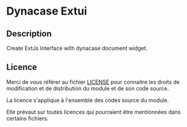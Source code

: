 # Dynacase Extui  

## Description

Create ExtJs Interface with dynacase document widget.

## Licence

Merci de vous référer au fichier [LICENSE](LICENSE) pour connaitre les droits
de modification et de distribution du module et de son code source.

La licence s'applique à l'ensemble des codes source du module. 

Elle prévaut sur toutes licences qui pourraient être mentionnées dans certains
fichiers.
